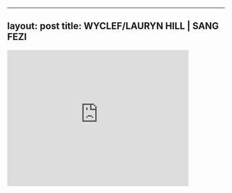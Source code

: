 

---
layout: post
title: WYCLEF/LAURYN HILL | SANG FEZI
---


<div class="output"><iframe width="420" height="315" src="http://www.youtube.com/embed/yC34hslzs6o" frameborder="0" allowfullscreen></iframe></div>

